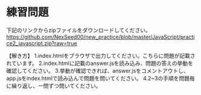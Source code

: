 # 練習問題
下記のリンクからzipファイルをダウンロードしてください。
https://github.com/NexSeed00/new_practice/blob/master/JavaScript/practice2_javascript.zip?raw=true


【解き方】
1.index.htmlをブラウザで出力してください。こちらに問題が記載されています。
2.index.htmlに記載のanswer.jsを読み込み、問題の答えの挙動を確認してください。
3.挙動が確認できれば、answer.jsをコメントアウトし、app.jsをindex.htmlで読み込んで問題を問いてください。
4.2~3の手順を問題毎に繰り返し、一問ずつ問いてください。
